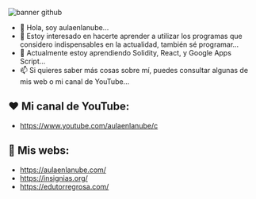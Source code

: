 ![banner github](https://user-images.githubusercontent.com/15714409/161229901-840f95a3-1619-4801-b4df-a95e5f9b1151.jpg)


- 👋 Hola, soy aulaenlanube...
- 👀 Estoy interesado en hacerte aprender a utilizar los programas que considero indispensables en la actualidad, también sé programar...
- 🌱 Actualmente estoy aprendiendo Solidity, React, y Google Apps Script...
- 📫 Si quieres saber más cosas sobre mí, puedes consultar algunas de mis web o mi canal de YouTube...

## ❤ Mi canal de YouTube:
- https://www.youtube.com/aulaenlanube/c

## 💚 Mis webs:
- https://aulaenlanube.com/
- https://insignias.org/
- https://edutorregrosa.com/


